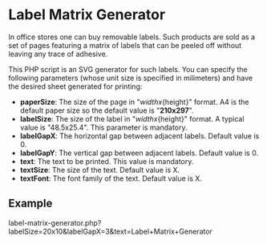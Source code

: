 Label Matrix Generator
======================

In office stores one can buy removable labels.  Such products are sold as a set of pages featuring a matrix of labels that can be peeled off without leaving any trace of adhesive.

This PHP script is an SVG generator for such labels.  You can specify the following parameters (whose unit size is specified in milimeters) and have the desired sheet generated for printing:

* __paperSize__: The size of the page in "${width}x${height}" format.  A4 is the default paper size so the default value is "__210x297__".
* __labelSize__: The size of the label in "${width}x${height}" format.  A typical value is "48.5x25.4".  This parameter is mandatory.
* __labelGapX__: The horizontal gap between adjacent labels.  Default value is 0.
* __labelGapY__: The vertical gap between adjacent labels.  Default value is 0.
* __text__: The text to be printed.  This value is mandatory.
* __textSize__: The size of the text.  Default value is X.
* __textFont__: The font family of the text.  Default value is X.

Example
-------

label-matrix-generator.php?labelSize=20x10&labelGapX=3&text=Label+Matrix+Generator

